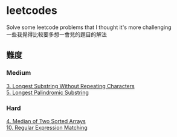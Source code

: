 # leetcodes
Solve some leetcode problems that I thought it's more challenging   
一些我覺得比較要多想一會兒的題目的解法

## 難度
### Medium
[3. Longest Substring Without Repeating Characters](https://github.com/fhsi5794/leetcodes/tree/master//03_Longest_Substring_Without_Repeating_Characters)  
[5. Longest Palindromic Substring ](https://github.com/fhsi5794/leetcodes/tree/master//05_Longest_Palindromic_Substring)  

### Hard
[4. Median of Two Sorted Arrays](https://github.com/fhsi5794/leetcodes/tree/master//04_Median_of_Two_Sorted%20Arrays)  
[10. Regular Expression Matching](https://github.com/fhsi5794/leetcodes/tree/master//10_Regular_Expression_Matching)  
